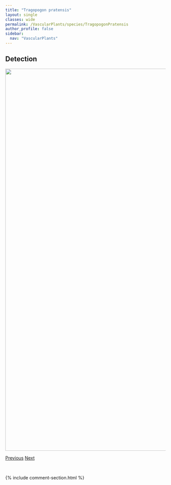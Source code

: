 ```yaml
---
title: "Tragopogon pratensis"
layout: single
classes: wide
permalink: /VascularPlants/species/TragopogonPratensis
author_profile: false
sidebar:
  nav: "VascularPlants"
---
```


<h2>Detection</h2>

<a href="https://drive.google.com/uc?export=view&id=1gdALBB2Pa30pj4Z_qFicTin5t9tH5G8l">
<img src="https://drive.google.com/uc?export=view&id=1gdALBB2Pa30pj4Z_qFicTin5t9tH5G8l" height = "1200" width = "800">
</a>


<a href="/DevelopmentWebsite/VascularPlants/species/TragopogonDubius" class="pagination--pager" title="Tragopogon dubius">Previous</a> <a href="/DevelopmentWebsite/VascularPlants/species/TrianthaGlutinosa" class="pagination--pager" title="Triantha glutinosa">Next</a>

<p>&nbsp;</p>

{% include comment-section.html %}
